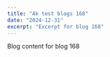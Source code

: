```yaml
---
title: "Ak test blogs 168"
date: "2024-12-31"
excerpt: "Excerpt for blog 168"
---
```


Blog content for blog 168